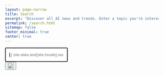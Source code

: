 ```yaml
---
layout: page-narrow
title: Search
excerpt: "Discover all AI news and trends. Enter a topic you're interested in!"
permalink: /search.html
sitemap: false
footer_minimal: true
center: true
---
```



<form onsubmit="return false;" class="mt-5">
<div class="input-group">
    <input type="input" id="search" class="search-input form-control" style="padding: .875rem .75rem;"  placeholder="{{ site.data.text[site.locale].search_placeholder_text | default: 'Search Skynet Today...' }}" autofocus>
    <div class="input-group-append">
      <button class="btn btn-warning" type="button">
        <img width="20" src="{{site.baseurl}}/assets/img/icons/search.svg">
      </button>
    </div>
  </div>
</form>

<div id="results"></div>



